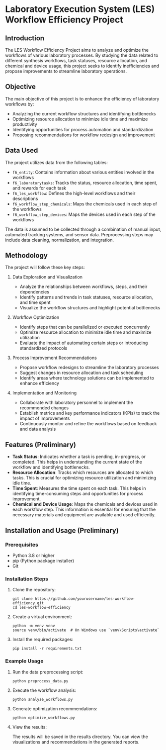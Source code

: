 # Laboratory Execution System (LES) Workflow Efficiency Project

## Introduction
The LES Workflow Efficiency Project aims to analyze and optimize the workflows of various laboratory processes. By studying the data related to different synthesis workflows, task statuses, resource allocation, and chemical and device usage, this project seeks to identify inefficiencies and propose improvements to streamline laboratory operations.

## Objective
The main objective of this project is to enhance the efficiency of laboratory workflows by:

- Analyzing the current workflow structures and identifying bottlenecks
- Optimizing resource allocation to minimize idle time and maximize productivity
- Identifying opportunities for process automation and standardization
- Proposing recommendations for workflow redesign and improvement

## Data Used
The project utilizes data from the following tables:

- `f6_entity`: Contains information about various entities involved in the workflows
- `f6_laboratorytasks`: Tracks the status, resource allocation, time spent, and rewards for each task
- `f6_les_workflow`: Defines the high-level workflows and their descriptions
- `f6_workflow_step_chemicals`: Maps the chemicals used in each step of the workflows
- `f6_workflow_step_devices`: Maps the devices used in each step of the workflows

The data is assumed to be collected through a combination of manual input, automated tracking systems, and sensor data. Preprocessing steps may include data cleaning, normalization, and integration.

## Methodology
The project will follow these key steps:

1. Data Exploration and Visualization
   - Analyze the relationships between workflows, steps, and their dependencies
   - Identify patterns and trends in task statuses, resource allocation, and time spent
   - Visualize the workflow structures and highlight potential bottlenecks

2. Workflow Optimization
   - Identify steps that can be parallelized or executed concurrently
   - Optimize resource allocation to minimize idle time and maximize utilization
   - Evaluate the impact of automating certain steps or introducing standardized protocols

3. Process Improvement Recommendations
   - Propose workflow redesigns to streamline the laboratory processes
   - Suggest changes in resource allocation and task scheduling
   - Identify areas where technology solutions can be implemented to enhance efficiency

4. Implementation and Monitoring
   - Collaborate with laboratory personnel to implement the recommended changes
   - Establish metrics and key performance indicators (KPIs) to track the impact of improvements
   - Continuously monitor and refine the workflows based on feedback and data analysis

## Features (Preliminary)

- **Task Status**: Indicates whether a task is pending, in-progress, or completed. This helps in understanding the current state of the workflow and identifying bottlenecks.
- **Resource Allocation**: Tracks which resources are allocated to which tasks. This is crucial for optimizing resource utilization and minimizing idle time.
- **Time Spent**: Measures the time spent on each task. This helps in identifying time-consuming steps and opportunities for process improvement.
- **Chemical and Device Usage**: Maps the chemicals and devices used in each workflow step. This information is essential for ensuring that the necessary materials and equipment are available and used efficiently.

## Installation and Usage (Preliminary)

### Prerequisites

- Python 3.8 or higher
- pip (Python package installer)
- Git

### Installation Steps

1. Clone the repository:
   ```
   git clone https://github.com/yourusername/les-workflow-efficiency.git
   cd les-workflow-efficiency
   ```

2. Create a virtual environment:
    ```
    python -m venv venv
    source venv/bin/activate  # On Windows use `venv\Scripts\activate`
    ```

3. Install the required packages:

    ```
    pip install -r requirements.txt
    ```

### Example Usage

1. Run the data preprocessing script:

    ```
    python preprocess_data.py
    ```

2. Execute the workflow analysis:

    ```
    python analyze_workflows.py
    ```

3. Generate optimization recommendations:

    ```
    python optimize_workflows.py
    ```

4. View the results:

    The results will be saved in the results directory. You can view the visualizations and recommendations in the generated reports.
